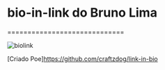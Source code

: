 # bio-in-link do Bruno Lima
=============================

![biolink](https://user-images.githubusercontent.com/80166382/209736801-b3644135-2886-4423-963f-84cadb7a5222.png)

[Criado Poe]https://github.com/craftzdog/link-in-bio
